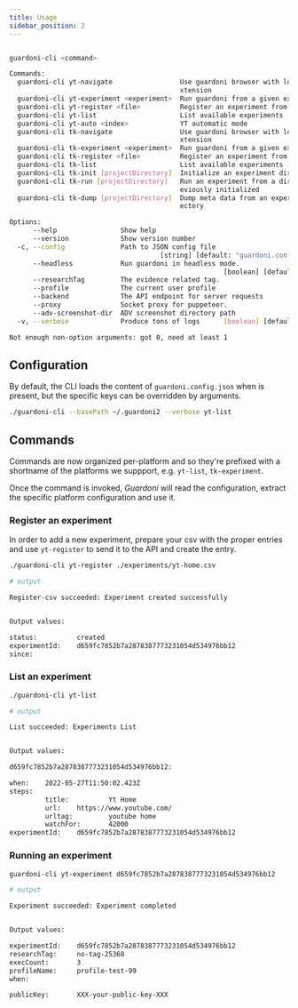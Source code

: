 ```yaml
---
title: Usage
sidebar_position: 2
---
```


```bash

guardoni-cli <command>

Commands:
  guardoni-cli yt-navigate                 Use guardoni browser with loaded yt e
                                           xtension
  guardoni-cli yt-experiment <experiment>  Run guardoni from a given experiment
  guardoni-cli yt-register <file>          Register an experiment from a CSV
  guardoni-cli yt-list                     List available experiments
  guardoni-cli yt-auto <index>             YT automatic mode
  guardoni-cli tk-navigate                 Use guardoni browser with loaded tk e
                                           xtension
  guardoni-cli tk-experiment <experiment>  Run guardoni from a given experiment
  guardoni-cli tk-register <file>          Register an experiment from a CSV
  guardoni-cli tk-list                     List available experiments
  guardoni-cli tk-init [projectDirectory]  Initialize an experiment directory
  guardoni-cli tk-run [projectDirectory]   Run an experiment from a directory pr
                                           eviously initialized
  guardoni-cli tk-dump [projectDirectory]  Dump meta data from an experiment dir
                                           ectory

Options:
      --help                Show help                                  [boolean]
      --version             Show version number                        [boolean]
  -c, --config              Path to JSON config file
                                      [string] [default: "guardoni.config.json"]
      --headless            Run guardoni in headless mode.
                                                      [boolean] [default: false]
      --researchTag         The evidence related tag.                   [string]
      --profile             The current user profile                    [string]
      --backend             The API endpoint for server requests        [string]
      --proxy               Socket proxy for puppeteer.                 [string]
      --adv-screenshot-dir  ADV screenshot directory path               [string]
  -v, --verbose             Produce tons of logs      [boolean] [default: false]

Not enough non-option arguments: got 0, need at least 1
```

## Configuration

By default, the CLI loads the content of `guardoni.config.json` when is present, but the specific keys can be overridden by arguments.

```bash
./guardoni-cli --basePath ~/.guardoni2 --verbose yt-list
```

## Commands

Commands are now organized per-platform and so they're prefixed with a shortname of the platforms we suppport, e.g. `yt-list`, `tk-experiment`.

Once the command is invoked, _Guardoni_ will read the configuration, extract the specific platform configuration and use it.

### Register an experiment

In order to add a new experiment, prepare your csv with the proper entries and use `yt-register` to send it to the API and create the entry.

```bash
./guardoni-cli yt-register ./experiments/yt-home.csv

# output

Register-csv succeeded: Experiment created successfully


Output values:

status:          created
experimentId:    d659fc7852b7a2878387773231054d534976bb12
since:

```

### List an experiment

```bash
./guardoni-cli yt-list

# output

List succeeded: Experiments List


Output values:

d659fc7852b7a2878387773231054d534976bb12:

when:    2022-05-27T11:50:02.423Z
steps:
         title:          Yt Home
         url:    https://www.youtube.com/
         urltag:         youtube home
         watchFor:       42000
experimentId:    d659fc7852b7a2878387773231054d534976bb12

```

### Running an experiment

```bash
guardoni-cli yt-experiment d659fc7852b7a2878387773231054d534976bb12

# output

Experiment succeeded: Experiment completed


Output values:

experimentId:    d659fc7852b7a2878387773231054d534976bb12
researchTag:     no-tag-25368
execCount:       3
profileName:     profile-test-99
when:

publicKey:       XXX-your-public-key-XXX

```
